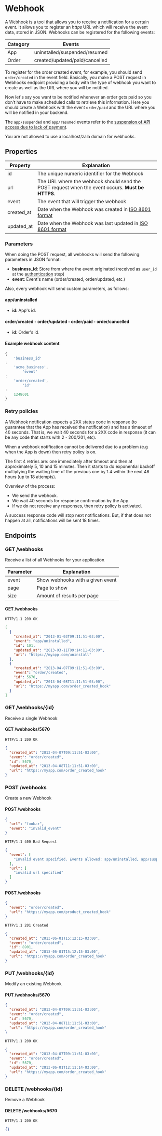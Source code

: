 # Webhook

A Webhook is a tool that allows you to receive a notification for a certain event. It allows you to register an _https_
URL which will receive the event data, stored in JSON. Webhooks can be registered for the following events:

| Category | Events                         |
|----------|--------------------------------|
| App      | uninstalled/suspended/resumed  |
| Order    | created/updated/paid/cancelled |

To register for the order created event, for example, you should send `order/created` in the event field. Basically, you
make a POST request in Webhooks endpoint providing a body with the type of webhook you want to create as well as the URL
where you will be notified.

Now let's say you want to be notified whenever an order gets paid so you don't have to make scheduled calls to retrieve
this information. Here you should create a Webhook with the event `order/paid` and the URL where you will be notified in
your backend.

The `app/suspended` and `app/resumed` events refer to
the [suspension of API access due to lack of payment](https://github.com/zala/zala-api-docs/#suspension-of-api-access-due-to-lack-of-payment).

You are not allowed to use a localhost/zala domain for webhooks.

## Properties

| Property   | Explanation                                                                                        |
|------------|----------------------------------------------------------------------------------------------------|
| id         | The unique numeric identifier for the Webhook                                                      |
| url        | The URL where the webhook should send the POST request when the event occurs. **Must be HTTPS**.   |
| event      | The event that will trigger the webhook                                                            |
| created_at | Date when the Webhook was created in [ISO 8601 format](http://en.wikipedia.org/wiki/ISO_8601)      |
| updated_at | Date when the Webhook was last updated in [ISO 8601 format](http://en.wikipedia.org/wiki/ISO_8601) |

### Parameters

When doing the POST request, all webhooks will send the following parameters in JSON format:

- **business_id**: Store from where the event originated (received as `user_id` at
  the [authentication](./authentication.md) step)
- **event**: Event's name (order/created, order/updated, etc.)

Also, every webhook will send custom parameters, as follows:

#### app/uninstalled

- **id**: App's id.

#### order/created - order/updated - order/paid - order/cancelled

- **id**: Order's id.

#### Example webhook content

```javascript
{
    'business_id'
:
    'acme_business',
        'event'
:
    'order/created',
        'id'
:
    1248601
}
```

### Retry policies

A Webhook notification expects a 2XX status code in response (to guarantee that the App has received the notification)
and has a timeout of 40 seconds. That is, we wait 40 seconds for a 2XX code in response (it can be any code that starts
with 2 - 200/201, etc).

When a webhook notification cannot be delivered due to a problem (e.g when the App is down) then retry policy is on.

The first 4 retries are: one immediately after timeout and then at approximately 5, 10 and 15 minutes. Then it starts to
do exponential backoff multiplying the waiting time of the previous one by 1.4 within the next 48 hours (up to 18
attempts).

Overview of the process:

- We send the webhook.
- We wait 40 seconds for response confirmation by the App.
- If we do not receive any responses, then retry policy is activated.

A success response code will stop next notifications. But, if that does not happen at all, notifications will be sent 18
times.

## Endpoints

### GET /webhooks

Receive a list of all Webhooks for your application.

| Parameter | Explanation                      |
|-----------|----------------------------------|
| event     | Show webhooks with a given event |
| page      | Page to show                     |
| size      | Amount of results per page       |

#### GET /webhooks

`HTTP/1.1 200 OK`

```json
[
  {
    "created_at": "2013-01-03T09:11:51-03:00",
    "event": "app/uninstalled",
    "id": 101,
    "updated_at": "2013-03-11T09:14:11-03:00",
    "url": "https://myapp.com/uninstall"
  },
  {
    "created_at": "2013-04-07T09:11:51-03:00",
    "event": "order/created",
    "id": 5670,
    "updated_at": "2013-04-08T11:11:51-03:00",
    "url": "https://myapp.com/order_created_hook"
  }
]
```

### GET /webhooks/{id}

Receive a single Webhook

#### GET /webhooks/5670

`HTTP/1.1 200 OK`

```json
{
  "created_at": "2013-04-07T09:11:51-03:00",
  "event": "order/created",
  "id": 5670,
  "updated_at": "2013-04-08T11:11:51-03:00",
  "url": "https://myapp.com/order_created_hook"
}
```

### POST /webhooks

Create a new Webhook

#### POST /webhooks

```json
{
  "url": "foobar",
  "event": "invalid_event"
}
```

`HTTP/1.1 400 Bad Request`

```json
{
  "event": [
    "Invalid event specified. Events allowed: app/uninstalled, app/suspended, app/resumed, order/created, order/updated, order/paid, order/cancelled"
  ],
  "url": [
    "invalid url specified"
  ]
}
```

#### POST /webhooks

```json
{
  "event": "order/created",
  "url": "https://myapp.com/product_created_hook"
}
```

`HTTP/1.1 201 Created`

```json
{
  "created_at": "2013-06-01T15:12:15-03:00",
  "event": "order/created",
  "id": 8901,
  "updated_at": "2013-06-01T15:12:15-03:00",
  "url": "https://myapp.com/order_created_hook"
}
```

### PUT /webhooks/{id}

Modify an existing Webhook

#### PUT /webhooks/5670

```json
{
  "created_at": "2013-04-07T09:11:51-03:00",
  "event": "order/created",
  "id": 5670,
  "updated_at": "2013-04-08T11:11:51-03:00",
  "url": "https://myapp.com/order_created_hook"
}
```

`HTTP/1.1 200 OK`

```json
{
  "created_at": "2013-04-07T09:11:51-03:00",
  "event": "order/created",
  "id": 5670,
  "updated_at": "2013-06-01T12:11:14-03:00",
  "url": "https://myapp.com/order_created_hook"
}
```

### DELETE /webhooks/{id}

Remove a Webhook

#### DELETE /webhooks/5670

`HTTP/1.1 200 OK`

```json
{}
```
